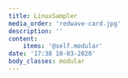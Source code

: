```yaml
---
title: LinuxSampler
media_order: 'redwave-card.jpg'
description: ''
content:
    items: '@self.modular'
date: '17:38 10-03-2020'
body_classes: modular
---
```


